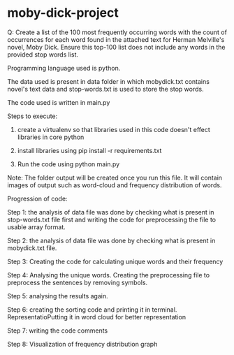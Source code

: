 # moby-dick-project

Q: Create a list of the 100 most frequently occurring words with the count of occurrences for each word found in the attached text for Herman Melville's novel, Moby Dick. Ensure this top-100 list does not include any words in the provided stop words list.

Programming language used is python.

The data used is present in data folder in which mobydick.txt contains novel's text data and stop-words.txt is used to store the stop words.

The code used is written in main.py

Steps to execute:

1. create a virtualenv so that libraries used in this code doesn't effect libraries in core python 

2. install libraries using pip install -r requirements.txt

3. Run the code using python main.py

Note: The folder output will be created once you run this file. It will contain images of output such as word-cloud and frequency distribution of words.

Progression of code:

Step 1: the analysis of data file was done by checking what is present in stop-words.txt file first and writing the code for preprocessing the file to usable array format. 

Step 2: the analysis of data file was done by checking what is present in mobydick.txt file.

Step 3: Creating the code for calculating unique words and their frequency

Step 4: Analysing the unique words. Creating the preprocessing file to preprocess the sentences by removing symbols.

Step 5: analysing the results again.

Step 6: creating the sorting code and printing it in terminal. RepresentatioPutting it in word cloud for better representation

Step 7: writing the code comments

Step 8: Visualization of frequency distribution graph
